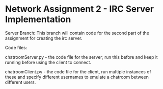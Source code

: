 # Network Assignment 2 - IRC Server Implementation
Server Branch:
This branch will contain code for the second part of the assignment for creating the irc server. 

Code files:

chatroomServer.py - the code file for the server; run this before and keep it running before using the client to connect.


chatroomClient.py - the code file for the client, run multiple instances of these and specify different usernames to emulate a chatroom between different users.
